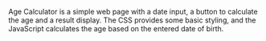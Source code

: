 Age Calculator is a simple web page with a date input, a button to calculate the age and a result display. The CSS provides some basic styling, and the JavaScript calculates the age based on the entered date of birth. 
